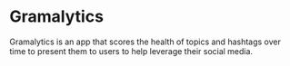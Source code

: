 # Gramalytics

Gramalytics is an app that scores the health of topics and hashtags over time to present them to users to help leverage their social media.
